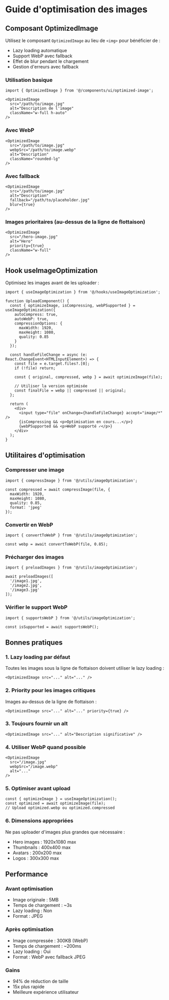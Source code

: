 # Guide d'optimisation des images

## Composant OptimizedImage

Utilisez le composant `OptimizedImage` au lieu de `<img>` pour bénéficier de :
- Lazy loading automatique
- Support WebP avec fallback
- Effet de blur pendant le chargement
- Gestion d'erreurs avec fallback

### Utilisation basique

```tsx
import { OptimizedImage } from '@/components/ui/optimized-image';

<OptimizedImage
  src="/path/to/image.jpg"
  alt="Description de l'image"
  className="w-full h-auto"
/>
```

### Avec WebP

```tsx
<OptimizedImage
  src="/path/to/image.jpg"
  webpSrc="/path/to/image.webp"
  alt="Description"
  className="rounded-lg"
/>
```

### Avec fallback

```tsx
<OptimizedImage
  src="/path/to/image.jpg"
  alt="Description"
  fallback="/path/to/placeholder.jpg"
  blur={true}
/>
```

### Images prioritaires (au-dessus de la ligne de flottaison)

```tsx
<OptimizedImage
  src="/hero-image.jpg"
  alt="Hero"
  priority={true}
  className="w-full"
/>
```

## Hook useImageOptimization

Optimisez les images avant de les uploader :

```tsx
import { useImageOptimization } from '@/hooks/useImageOptimization';

function UploadComponent() {
  const { optimizeImage, isCompressing, webPSupported } = useImageOptimization({
    autoCompress: true,
    autoWebP: true,
    compressionOptions: {
      maxWidth: 1920,
      maxHeight: 1080,
      quality: 0.85
    }
  });

  const handleFileChange = async (e: React.ChangeEvent<HTMLInputElement>) => {
    const file = e.target.files?.[0];
    if (!file) return;

    const { original, compressed, webp } = await optimizeImage(file);
    
    // Utiliser la version optimisée
    const finalFile = webp || compressed || original;
  };

  return (
    <div>
      <input type="file" onChange={handleFileChange} accept="image/*" />
      {isCompressing && <p>Optimisation en cours...</p>}
      {webPSupported && <p>WebP supporté ✓</p>}
    </div>
  );
}
```

## Utilitaires d'optimisation

### Compresser une image

```tsx
import { compressImage } from '@/utils/imageOptimization';

const compressed = await compressImage(file, {
  maxWidth: 1920,
  maxHeight: 1080,
  quality: 0.85,
  format: 'jpeg'
});
```

### Convertir en WebP

```tsx
import { convertToWebP } from '@/utils/imageOptimization';

const webp = await convertToWebP(file, 0.85);
```

### Précharger des images

```tsx
import { preloadImages } from '@/utils/imageOptimization';

await preloadImages([
  '/image1.jpg',
  '/image2.jpg',
  '/image3.jpg'
]);
```

### Vérifier le support WebP

```tsx
import { supportsWebP } from '@/utils/imageOptimization';

const isSupported = await supportsWebP();
```

## Bonnes pratiques

### 1. Lazy loading par défaut
Toutes les images sous la ligne de flottaison doivent utiliser le lazy loading :
```tsx
<OptimizedImage src="..." alt="..." />
```

### 2. Priority pour les images critiques
Images au-dessus de la ligne de flottaison :
```tsx
<OptimizedImage src="..." alt="..." priority={true} />
```

### 3. Toujours fournir un alt
```tsx
<OptimizedImage src="..." alt="Description significative" />
```

### 4. Utiliser WebP quand possible
```tsx
<OptimizedImage 
  src="/image.jpg" 
  webpSrc="/image.webp" 
  alt="..." 
/>
```

### 5. Optimiser avant upload
```tsx
const { optimizeImage } = useImageOptimization();
const optimized = await optimizeImage(file);
// Upload optimized.webp ou optimized.compressed
```

### 6. Dimensions appropriées
Ne pas uploader d'images plus grandes que nécessaire :
- Hero images : 1920x1080 max
- Thumbnails : 400x400 max
- Avatars : 200x200 max
- Logos : 300x300 max

## Performance

### Avant optimisation
- Image originale : 5MB
- Temps de chargement : ~3s
- Lazy loading : Non
- Format : JPEG

### Après optimisation
- Image compressée : 300KB (WebP)
- Temps de chargement : ~200ms
- Lazy loading : Oui
- Format : WebP avec fallback JPEG

### Gains
- 94% de réduction de taille
- 15x plus rapide
- Meilleure expérience utilisateur
